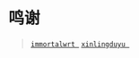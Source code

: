 # 鸣谢
> [`immortalwrt `](https://github.com/immortalwrt/immortalwrt)
> [`xinlingduyu `](https://github.com/xinlingduyu/build-openwrt)
